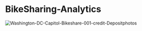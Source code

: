 # BikeSharing-Analytics

![Washington-DC-Capitol-Bikeshare-001-credit-Depositphotos](https://github.com/tanuj312001/BikeSharing-Analytics/assets/60888384/62acccb9-b488-461a-b0e6-ed87e9819d10)
